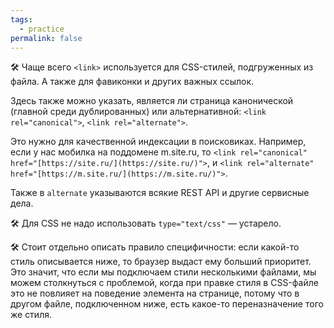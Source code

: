 ```yaml
---
tags:
  - practice
permalink: false
---
```


🛠 Чаще всего `<link>` используется для CSS-стилей, подгруженных из файла. А также для фавиконки и других важных ссылок.

Здесь также можно указать, является ли страница канонической (главной среди дублированных) или альтернативной: `<link rel="canonical">`, `<link rel="alternate">`.

Это нужно для качественной индексации в поисковиках. Например, если у нас мобилка на поддомене m.site.ru, то `<link rel="canonical" href="[https://site.ru/](https://site.ru/)">`, и `<link rel="alternate" href="[https://m.site.ru/](https://m.site.ru/)">`.

Также в `alternate` указываются всякие REST API и другие сервисные дела.

🛠 Для CSS не надо использовать `type="text/css"` — устарело.

🛠 Стоит отдельно описать правило специфичности: если какой-то стиль описывается ниже, то браузер выдаст ему больший приоритет. Это значит, что если мы подключаем стили несколькими файлами, мы можем столкнуться с проблемой, когда при правке стиля в CSS-файле это не повлияет на поведение элемента на странице, потому что в другом файле, подключенном ниже, есть какое-то переназначение того же стиля.

